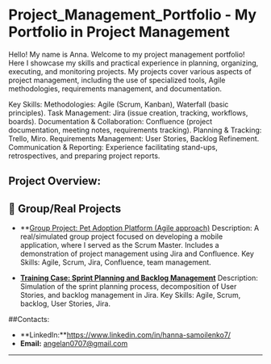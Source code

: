 # Project_Management_Portfolio - My Portfolio in Project Management

Hello! My name is Anna. 
Welcome to my project management portfolio! Here I showcase my skills and practical experience in planning, organizing, executing, and monitoring projects. My projects cover various aspects of project management, including the use of specialized tools, Agile methodologies, requirements management, and documentation.

Key Skills:
Methodologies: Agile (Scrum, Kanban), Waterfall (basic principles).
Task Management: Jira (issue creation, tracking, workflows, boards).
Documentation & Collaboration: Confluence (project documentation, meeting notes, requirements tracking).
Planning & Tracking: Trello, Miro.
Requirements Management: User Stories, Backlog Refinement.
Communication & Reporting: Experience facilitating stand-ups, retrospectives, and preparing project reports.

## Project Overview:

## 👥 Group/Real Projects
* **[Group Project: Pet Adoption Platform (Agile approach)](https://github.com/AngelAn0707/Project_Management_Portfolio/tree/main/Group_Project_Pet_Adoption_Platform)
    Description: A real/simulated group project focused on developing a mobile application, where I served as the Scrum Master. Includes a demonstration of project management using Jira and Confluence.
    Key Skills: Agile, Scrum, Jira, Confluence, team management.


* **[Training Case: Sprint Planning and Backlog Management](Sprint_Planning_Case/README.md)**
     Description: Simulation of the sprint planning process, decomposition of User Stories, and backlog management in Jira.
     Key Skills: Agile, Scrum, backlog, User Stories, Jira.

##Contacts:

* **LinkedIn:**https://www.linkedin.com/in/hanna-samoilenko7/
* **Email:** angelan0707@gmail.com

---
